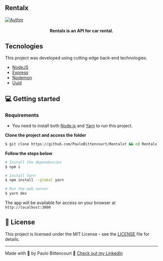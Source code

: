 

## Rentalx

[![Author](https://img.shields.io/badge/author-PauloBittencourt-8257E5?style=flat-square)](https://github.com/paulobittencourt)


<h4 align="center">
  Rentalx is an API for car rental.
</h4>


## Tecnologies

This project was developed using cutting edge back-end technologies.


- [NodeJS](https://nodejs.org/en/)
- [Express](https://www.npmjs.com/package/express/)
- [Nodemon](https://www.npmjs.com/package/nodemon/)
- [Uuid](https://www.npmjs.com/package/uuid)


## 💻 Getting started

### Requirements

- You need to install both [Node.js](https://nodejs.org/en/download/) and [Yarn](https://yarnpkg.com/) to run this project.

**Clone the project and access the folder**

```bash
$ git clone https://github.com/PauloBittencourt/Rentalxt && cd Rentalx
```

**Follow the steps below**

```bash
# Install the dependencies
$ npm i

# Install Yarn
$ npm install --global yarn

# Run the web server
$ yarn dev
```

The app will be available for access on your browser at `http://localhost:3000`

## 📝 License

This project is licensed under the MIT License - see the [LICENSE](LICENSE) file for details.

---

Made with 💜 by Paulo Bittencourt 👋 [Check out my LinkedIn](https://www.linkedin.com/in/paulobittencourt2077/)
